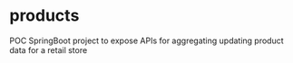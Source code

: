 # products
POC SpringBoot project to expose APIs for aggregating updating product data for a retail store
